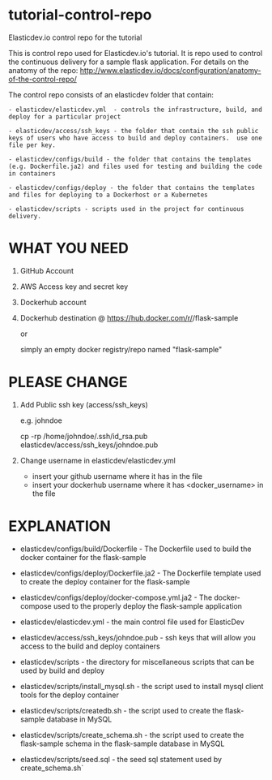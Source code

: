 # tutorial-control-repo

Elasticdev.io control repo for the tutorial

This is control repo used for Elasticdev.io's tutorial.  It is repo used to control the continuous delivery for a sample flask application.  For details on the anatomy of the repo: http://www.elasticdev.io/docs/configuration/anatomy-of-the-control-repo/

The control repo consists of an elasticdev folder that contain:

    - elasticdev/elasticdev.yml  - controls the infrastructure, build, and deploy for a particular project

    - elasticdev/access/ssh_keys - the folder that contain the ssh public keys of users who have access to build and deploy containers.  use one file per key.

    - elasticdev/configs/build - the folder that contains the templates (e.g. Dockerfile.ja2) and files used for testing and building the code in containers

    - elasticdev/configs/deploy - the folder that contains the templates and files for deploying to a Dockerhost or a Kubernetes

    - elasticdev/scripts - scripts used in the project for continuous delivery.

# WHAT YOU NEED

1) GitHub Account 
2) AWS Access key and secret key

3) Dockerhub account
4) Dockerhub destination @ https://hub.docker.com/r/<username>/flask-sample

   or 

   simply an empty docker registry/repo named "flask-sample"

# PLEASE CHANGE

1) Add Public ssh key (access/ssh_keys)

   e.g. johndoe
   
   cp -rp /home/johndoe/.ssh/id_rsa.pub elasticdev/access/ssh_keys/johndoe.pub
   
2) Change username in elasticdev/elasticdev.yml
   
   - insert your github username where it has <username> in the file
   - insert your dockerhub username where it has <docker_username> in the file

# EXPLANATION

  -  elasticdev/configs/build/Dockerfile - The Dockerfile used to build the docker container 
                                            for the flask-sample
    
  -  elasticdev/configs/deploy/Dockerfile.ja2 - The Dockerfile template used to create the 
                                                 deploy container for the flask-sample
  
  -  elasticdev/configs/deploy/docker-compose.yml.ja2 - The docker-compose used to the 
                                                         properly deploy the flask-sample application
  
  -  elasticdev/elasticdev.yml - the main control file used for ElasticDev
  
  -  elasticdev/access/ssh_keys/johndoe.pub - ssh keys that will allow you access to 
                                               the build and deploy containers
    
  -  elasticdev/scripts - the directory for miscellaneous scripts that can be used by 
                           build and deploy 
  
  -  elasticdev/scripts/install_mysql.sh - the script used to install mysql client tools for the 
                                            deploy container
  
  -  elasticdev/scripts/createdb.sh - the script used to create the flask-sample database in MySQL
  
  -  elasticdev/scripts/create_schema.sh - the script used to create the flask-sample schema in 
                                            the flask-sample database in MySQL
  
  -  elasticdev/scripts/seed.sql - the seed sql statement used by create_schema.sh`
